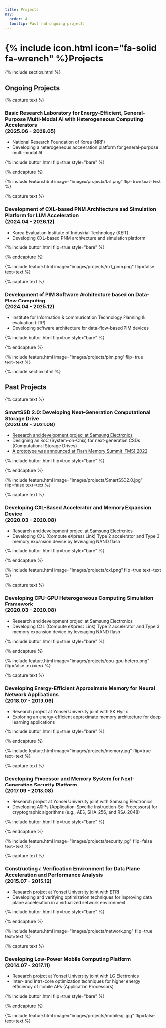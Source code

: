 ```yaml
---
title: Projects
nav:
  order: 4
  tooltip: Past and ongoing projects
---
```


# {% include icon.html icon="fa-solid fa-wrench" %}Projects

{% include section.html %}

## Ongoing Projects

{% capture text %}

### **Basic Research Laboratory for Energy-Efficient, General-Purpose Multi-Modal AI with Heterogeneous Computing Accelerators <br> (2025.06 - 2028.05)**

- National Research Foundation of Korea (NRF)
- D﻿eveloping a heterogeneous acceleration platform for general-purpose multi-modal AI

{% include button.html flip=true style="bare" %}

{% endcapture %}

{% include feature.html image="images/projects/brl.png" flip=true text=text %}


{% capture text %}

### **Development of CXL-based PNM Architecture and Simulation Platform for LLM Acceleration <br> (2024.04 - 2026.12)**

- Korea Evaluation Institute of Industrial Technology (KEIT)
- Developing CXL-based PNM architecture and simulation platform

{% include button.html flip=true style="bare" %}

{% endcapture %}

{% include feature.html image="images/projects/cxl_pnm.png" flip=false text=text %}


{% capture text %}

### **Development of PIM Software Architecture based on Data-Flow Computing <br> (2024.04 - 2025.12)**

- Institute for Information & communication Technology Planning & evaluation (IITP)
- D﻿eveloping software architecture for data-flow-based PIM devices

{% include button.html flip=true style="bare" %}

{% endcapture %}

{% include feature.html image="images/projects/pim.png" flip=true text=text %}

{% include section.html %}

## Past Projects

{% capture text %}

### **SmartSSD 2.0: Developing Next-Generation Computational Storage Drive <br> (2020.09 - 2021.08)**

- [Research and development project at Samsung Electronics](https://news.samsung.com/global/samsung-electronics-develops-second-generation-smartssd-computational-storage-drive-with-upgraded-processing-functionality)
- Designing an SoC (System-on-Chip) for next-generation CSDs (Computational Storage Drives)
- [A prototype was announced at Flash Memory Summit (FMS) 2022](https://blocksandfiles.com/2022/08/08/samsung-lays-tasty-flash-eggs-at-fms-2022/)

{% include button.html flip=true style="bare" %}

{% endcapture %}

{% include feature.html image="images/projects/SmartSSD2.0.jpg" flip=false text=text %}


{% capture text %}

### **Developing CXL-Based Accelerator and Memory Expansion Device <br> (2020.03 - 2020.08)**

- Research and development project at Samsung Electronics
- D﻿eveloping CXL (Compute eXpress Link) Type 2 accelerator and Type 3 memory expansion device by leveraging NAND flash

{% include button.html flip=true style="bare" %}

{% endcapture %}

{% include feature.html image="images/projects/cxl.png" flip=true text=text %}


{% capture text %}

### **Developing CPU-GPU Heterogeneous Computing Simulation Framework <br> (2020.03 - 2020.08)**

- Research and development project at Samsung Electronics 
- D﻿eveloping CXL (Compute eXpress Link) Type 2 accelerator and Type 3 memory expansion device by leveraging NAND flash

{% include button.html flip=true style="bare" %}

{% endcapture %}

{% include feature.html image="images/projects/cpu-gpu-hetero.png" flip=false text=text %}


{% capture text %}

### **Developing Energy-Efficient Approximate Memory for Neural Network Applications <br> (2018.07 - 2019.06)**

- Research project at Yonsei University joint with SK Hynix 
- E﻿xploring an energy-efficient approximate memory architecture for deep learning applications

{% include button.html flip=true style="bare" %}

{% endcapture %}

{% include feature.html image="images/projects/memory.jpg" flip=true text=text %}


{% capture text %}

### **Developing Processor and Memory System for Next-Generation Security Platform <br> (2017.09 - 2018.08)**

- Research project at Yonsei University joint with Samsung Electronics 
- Developing ASIPs (Application-Specific Instruction-Set Processors) for cryptographic algorithms (e.g., AES, SHA-256, and RSA-2048)

{% include button.html flip=true style="bare" %}

{% endcapture %}

{% include feature.html image="images/projects/security.jpg" flip=false text=text %}


{% capture text %}

### **Constructing a Verification Environment for Data Plane Acceleration and Performance Analysis <br> (2015.07 - 2015.12)**

- Research project at Yonsei University joint with ETRI 
- Developing and verifying optimization techniques for improving data plane acceleration in a virtualized network environment

{% include button.html flip=true style="bare" %}

{% endcapture %}

{% include feature.html image="images/projects/network.png" flip=true text=text %}


{% capture text %}

### **Developing Low-Power Mobile Computing Platform <br> (2014.07 - 2017.11)**

- Research project at Yonsei University joint with LG Electronics 
- Inter- and Intra-core optimization techniques for higher energy efficiency of mobile APs (Application Processors)

{% include button.html flip=true style="bare" %}

{% endcapture %}

{% include feature.html image="images/projects/mobileap.jpg" flip=false text=text %}
